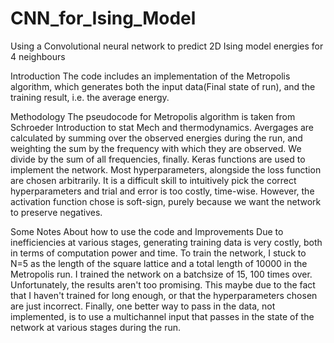 # CNN_for_Ising_Model
Using a Convolutional neural network to predict 2D Ising model energies for 4 neighbours 

Introduction
The code includes an implementation of the Metropolis algorithm, which generates both the input data(Final state of run), and the training result, i.e.
the average energy. 

Methodology
The pseudocode for Metropolis algorithm is taken from Schroeder Introduction to stat Mech and thermodynamics. Avergages are calculated by summing over the observed energies during the run, and weighting the sum by the frequency with which they are observed. We divide by the sum of all frequencies, finally. 
Keras functions are used to implement the network. Most hyperparameters, alongside the loss function are chosen arbitrarily. It is a difficult skill to intuitively pick the correct hyperparameters and trial and error is too costly, time-wise. However, the activation function chose is soft-sign, purely because we want the network to preserve negatives. 

Some Notes About how to use the code and Improvements 
Due to inefficiencies at various stages, generating training data is very costly, both in terms of computation power and time. To train the network, I stuck to N=5 as the length of the square lattice and a total length of 10000 in the Metropolis run. I trained the network on a batchsize of 15, 100 times over. Unfortunately, the results aren't too promising. This maybe due to the fact that I haven't trained for long enough, or that the hyperparameters chosen are just incorrect. Finally, one better way to pass in the data, not implemented, is to use a multichannel input that passes in the state of the network at various stages during the run. 


